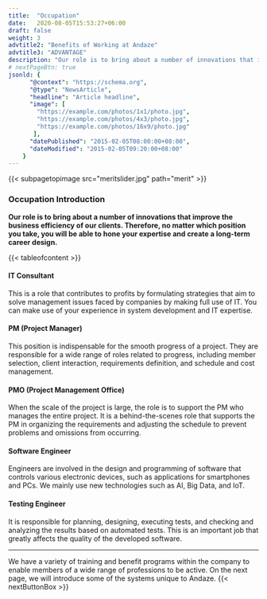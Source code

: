 ```yaml
---
title:  "Occupation"
date:   2020-08-05T15:53:27+06:00
draft: false
weight: 3
advtitle2: "Benefits of Working at Andaze"
advtitle3: "ADVANTAGE"
description: "Our role is to bring about a number of innovations that improve the business efficiency of our clients. Therefore, no matter which position you take, you will be able to hone your expertise and create a long-term career design."
# nextPageBtn: true
jsonld: {
      "@context": "https://schema.org",
      "@type": "NewsArticle",
      "headline": "Article headline",
      "image": [
        "https://example.com/photos/1x1/photo.jpg",
        "https://example.com/photos/4x3/photo.jpg",
        "https://example.com/photos/16x9/photo.jpg"
       ],
      "datePublished": "2015-02-05T08:00:00+08:00",
      "dateModified": "2015-02-05T09:20:00+08:00"
    }
---
```

{{< subpagetopimage src="meritslider.jpg" path="merit" >}}
### Occupation Introduction
**Our role is to bring about a number of innovations that improve the business efficiency of our clients. Therefore, no matter which position you take, you will be able to hone your expertise and create a long-term career design.**

{{< tableofcontent >}}

#### IT Consultant
This is a role that contributes to profits by formulating strategies that aim to solve management issues faced by companies by making full use of IT. You can make use of your experience in system development and IT expertise.

#### PM (Project Manager)
This position is indispensable for the smooth progress of a project. They are responsible for a wide range of roles related to progress, including member selection, client interaction, requirements definition, and schedule and cost management. 

#### PMO (Project Management Office)
When the scale of the project is large, the role is to support the PM who manages the entire project. It is a behind-the-scenes role that supports the PM in organizing the requirements and adjusting the schedule to prevent problems and omissions from occurring.

#### Software Engineer
Engineers are involved in the design and programming of software that controls various electronic devices, such as applications for smartphones and PCs. We mainly use new technologies such as AI, Big Data, and IoT.

#### Testing Engineer
It is responsible for planning, designing, executing tests, and checking and analyzing the results based on automated tests. This is an important job that greatly affects the quality of the developed software.
    
---

We have a variety of training and benefit programs within the company to enable members of a wide range of professions to be active. On the next page, we will introduce some of the systems unique to Andaze. 
{{< nextButtonBox >}}
